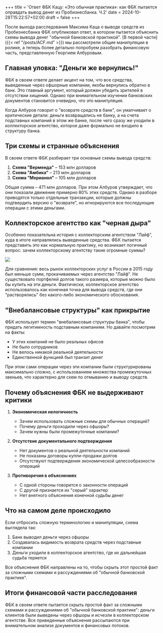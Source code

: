 +++
title = 'Ответ ФБК Кацу: «Это обычная практика»: как ФБК пытается оправдать вывод денег из Пробизнесбанка.  Ч.2'
date = 2024-10-28T15:22:57+02:00
draft = false
+++

После выхода расследования Максима Каца о выводе средств из Пробизнесбанка ФБК опубликовал ответ, в котором пытается объяснить схемы вывода денег "обычной банковской практикой". [В первой части]({{< ref "/posts/ACF.md" >}}) мы рассмотрели общие манипуляции в ролике, а теперь более детально попробуем разобрать финансовую часть, представленную Георгием Албуровым.
## Главная уловка: "Деньги же вернулись!"

ФБК в своем ответе делает акцент на том, что все средства, выведенные через офшорные компании, якобы вернулись обратно в банк. Это главный аргумент, который должен убедить зрителей в отсутствии хищений. Однако при внимательном изучении банковских документов становится очевидно, что это манипуляция.

Когда Албуров говорит о "возврате средств в банк", он умалчивает о критические детали: деньги возвращались не банку, а на счета подставных компаний в этом же банке, после чего сразу же уходили в коллекторское агентство, которое даже формально не входило в структуру банка.

## Три схемы и странные объяснения

В своем ответе ФБК разбирает три основные схемы вывода средств:

1. **Схема "Верменда"** – 153 млн долларов
2. **Схема "Амбика"** – 213 млн долларов
3. **Схема "Мерианол"** – 105 млн долларов

Общая сумма – 471 млн долларов. При этом Албуров утверждает, что они показали движение примерно 80% этих средств. Однако в разборе приводятся только отдельные транзакции, которые должны подтвердить версию о "возврате", но игнорируются все последующие операции с этими деньгами.

## Коллекторское агентство как "черная дыра"

Особенно показательна история с коллекторским агентством "Лайф", куда в итоге направлялись выведенные средства. ФБК пытается представить это как нормальную практику, но возникает логичный вопрос: зачем коллекторскому агентству такие огромные суммы?

![](/posts/20241028151841.png)

Для сравнения: весь рынок коллекторских услуг в России в 2015 году был меньше сумм, прокачиваемых через агентство "Лайф". Не существовало портфелей долгов такого размера, которые можно было бы купить на эти деньги. Фактически, коллекторское агентство использовалось как конечная точка для вывода средств, где они "растворялись" без какого-либо экономического обоснования.

## "Внебалансовые структуры" как прикрытие

ФБК использует термин "внебалансовые структуры банка", чтобы придать легитимность подставным компаниям. Но давайте посмотрим на факты:

- У этих компаний не было реальных офисов
- Не было сотрудников
- Не велось никакой реальной деятельности
- Единственной функцией был транзит денег

При этом сами операции через эти компании были структурированы максимально сложно, с использованием множества промежуточных звеньев, что характерно для схем по отмыванию и выводу средств.

## Почему объяснения ФБК не выдерживают критики

1. **Экономическая нелогичность**
   - Зачем использовать сложные схемы для обычных операций?
   - Почему деньги проходили через офшоры?
   - Зачем нужны были промежуточные компании?

2. **Отсутствие документального подтверждения**
   - Нет документов о реальной деятельности компаний
   - Не показаны договоры купли-продажи долгов
   - Отсутствуют подтверждения экономической целесообразности операций

3. **Противоречия в объяснениях**
   - С одной стороны говорится о законности операций
   - С другой признается их "серый" характер
   - Нет внятного объяснения конечной судьбы денег

## Что на самом деле происходило

Если отбросить сложную терминологию и манипуляции, схема выглядела так:
1. Банк выводил деньги через офшоры
2. Создавалась видимость возврата средств через подставные компании
3. Деньги уходили в коллекторское агентство, где их дальнейшая судьба теряется

Все объяснения ФБК направлены на то, чтобы скрыть этот простой факт за сложными схемами и рассуждениями об "обычной банковской практике".

## Итоги финансовой части расследования

ФБК в своем ответе пытается скрыть простой факт за сложными схемами и рассуждениями об "обычной банковской практике": деньги клиентов были выведены через офшоры и исчезли в коллекторском агентстве. Все приведенные объяснения рассыпаются при внимательном анализе документов и финансовых потоков.